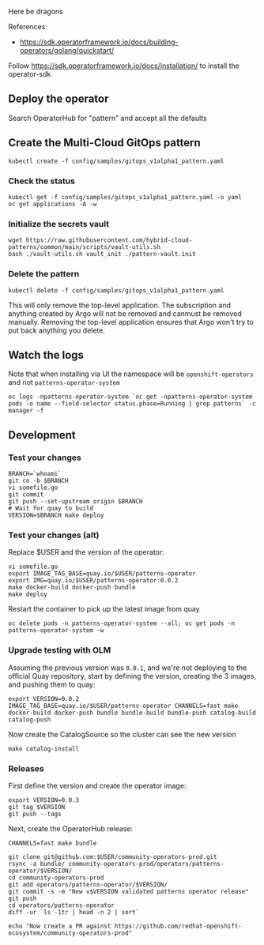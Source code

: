 Here be dragons

References:
- https://sdk.operatorframework.io/docs/building-operators/golang/quickstart/

Follow https://sdk.operatorframework.io/docs/installation/ to install the operator-sdk


## Deploy the operator

Search OperatorHub for "pattern" and accept all the defaults

## Create the Multi-Cloud GitOps pattern

```
kubectl create -f config/samples/gitops_v1alpha1_pattern.yaml
```

### Check the status
```
kubectl get -f config/samples/gitops_v1alpha1_pattern.yaml -o yaml
oc get applications -A -w
```

### Initialize the secrets vault

```
wget https://raw.githubusercontent.com/hybrid-cloud-patterns/common/main/scripts/vault-utils.sh
bash ./vault-utils.sh vault_init ./pattern-vault.init
```

### Delete the pattern

```
kubectl delete -f config/samples/gitops_v1alpha1_pattern.yaml
```

This will only remove the top-level application.
The subscription and anything created by Argo will not be removed and canmust be removed manually.
Removing the top-level application ensures that Argo won't try to put back anything you delete.

## Watch the logs
Note that when installing via UI the namespace will be `openshift-operators` and not `patterns-operator-system`
```
oc logs -npatterns-operator-system `oc get -npatterns-operator-system pods -o name --field-selector status.phase=Running | grep patterns` -c manager -f
```

## Development

### Test your changes
```
BRANCH=`whoami`
git co -b $BRANCH
vi somefile.go
git commit
git push --set-upstream origin $BRANCH
# Wait for quay to build
VERSION=$BRANCH make deploy
```

### Test your changes (alt)

Replace $USER and the version of the operator:
```
vi somefile.go
export IMAGE_TAG_BASE=quay.io/$USER/patterns-operator
export IMG=quay.io/$USER/patterns-operator:0.0.2
make docker-build docker-push bundle
make deploy
```


Restart the container to pick up the latest image from quay
```
oc delete pods -n patterns-operator-system --all; oc get pods -n patterns-operator-system -w
```

### Upgrade testing with OLM

Assuming the previous version was `0.0.1`, and we're not deploying to the official Quay repository, start by defining the version, creating the 3 images, and pushing them to quay:

```
export VERSION=0.0.2
IMAGE_TAG_BASE=quay.io/$USER/patterns-operator CHANNELS=fast make docker-build docker-push bundle bundle-build bundle-push catalog-build catalog-push
```

Now create the CatalogSource so the cluster can see the new version

```
make catalog-install
```


### Releases

First define the version and create the operator image:

```
export VERSION=0.0.3
git tag $VERSION
git push --tags
```

Next, create the OperatorHub release:

```
CHANNELS=fast make bundle

git clone git@github.com:$USER/community-operators-prod.git
rsync -a bundle/ community-operators-prod/operators/patterns-operator/$VERSION/
cd community-operators-prod
git add operators/patterns-operator/$VERSION/
git commit -s -m "New v$VERSION validated patterns operator release"
git push
cd operators/patterns-operator
diff -ur `ls -1tr | head -n 2 | sort` 

echo "Now create a PR against https://github.com/redhat-openshift-ecosystem/community-operators-prod"
```
